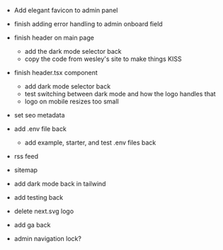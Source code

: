 - Add elegant favicon to admin panel

- finish adding error handling to admin onboard field


- finish header on main page

    - add the dark mode selector back
    - copy the code from wesley's site to make things KISS

- finish header.tsx component
    - add dark mode selector back
    - test switching between dark mode and how the logo handles that
    - logo on mobile resizes too small

- set seo metadata
- add .env file back
    - add example, starter, and test .env files back

- rss feed
- sitemap
- add dark mode back in tailwind
- add testing back

- delete next.svg logo

- add ga back

- admin navigation lock?